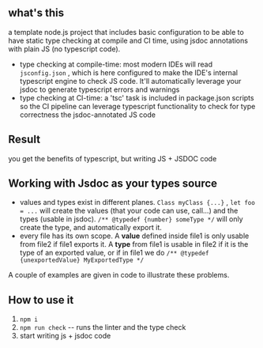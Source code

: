 ## what's this

a template node.js project that includes basic configuration to be able to have static type checking at compile and CI time, using jsdoc annotations with plain JS (no typescript code).

* type checking at compile-time: most modern IDEs will read `jsconfig.json` , which is here configured to make the IDE's internal typescript engine to check JS code. It'll automatically leverage your jsdoc to generate typescript errors and warnings
* type checking at CI-time: a 'tsc' task is included in package.json scripts so the CI pipeline can leverage typescript functionality to check for type correctness the jsdoc-annotated JS code


## Result

you get the benefits of typescript, but writing JS + JSDOC code


## Working with Jsdoc as your types source

* values and types exist in different planes. `Class myClass {...}` , `let foo = ...` will create the values (that your code can use, call...) and the types (usable in jsdoc). `/** @typedef {number} someType */` will only create the type, and automatically export it.
* every file has its own scope. A **value** defined inside file1 is only usable from file2 if file1 exports it. A **type** from file1 is usable in file2 if it is the type of an exported value, or if in file1 we do `/** @typedef {unexportedValue} MyExportedType */`

A couple of examples are given in code to illustrate these problems.


## How to use it

1. `npm i`
2. `npm run check` -- runs the linter and the type check
3. start writing js + jsdoc code